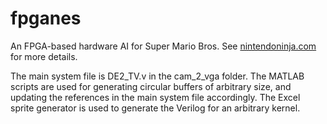 fpganes
=======

An FPGA-based hardware AI for Super Mario Bros. See <a href="http://nintendoninja.com">nintendoninja.com</a> for more details.

The main system file is DE2_TV.v in the cam_2_vga folder. The MATLAB scripts are used for generating circular buffers of arbitrary size, and updating the references in the main system file accordingly. The Excel sprite generator is used to generate the Verilog for an arbitrary kernel.
